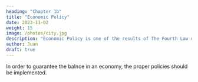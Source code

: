 ```yaml
---
heading: "Chapter 1b"
title: "Economic Policy"
date: 2023-11-02
weight: 15
image: /photos/city.jpg
description: "Economic Policy is one of the results of The Fourth Law of Value"
author: Juan
draft: true
---
```



In order to guarantee the balnce in an economy, the proper policies should be implemented. 

